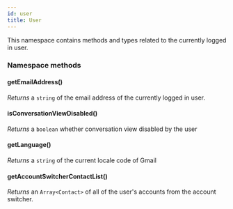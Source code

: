 ```yaml
---
id: user
title: User
---
```

This namespace contains methods and types related to the currently logged in user.

### Namespace methods
#### getEmailAddress()
_Returns_ a `string` of the email address of the currently logged in user.

#### isConversationViewDisabled()
_Returns_ a `boolean` whether conversation view disabled by the user

#### getLanguage()
_Returns_ a `string` of the current locale code of Gmail

#### getAccountSwitcherContactList()
_Returns_ an `Array<Contact>` of all of the user's accounts from the account switcher.

